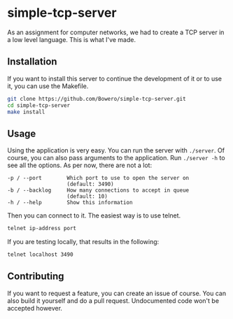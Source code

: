 # simple-tcp-server
As an assignment for computer networks, we had to create a TCP server in a low level language. This is what I've made.

## Installation
If you want to install this server to continue the development of it or to use it, you can use the Makefile.

```bash
git clone https://github.com/Bowero/simple-tcp-server.git
cd simple-tcp-server
make install
```

## Usage
Using the application is very easy. You can run the server with `./server`. Of course, you can also pass arguments to the application.
Run `./server -h` to see all the options. As per now, there are not a lot:

```
-p / --port        Which port to use to open the server on
                   (default: 3490)
-b / --backlog     How many connections to accept in queue
                   (default: 10)
-h / --help        Show this information
```

Then you can connect to it. The easiest way is to use telnet.

```bash
telnet ip-address port
```

If you are testing locally, that results in the following:

```bash
telnet localhost 3490
```

## Contributing
If you want to request a feature, you can create an issue of course. You can also build it yourself and do a pull request.
Undocumented code won't be accepted however.